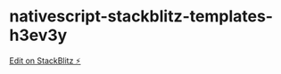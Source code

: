 # nativescript-stackblitz-templates-h3ev3y

[Edit on StackBlitz ⚡️](https://stackblitz.com/edit/nativescript-stackblitz-templates-h3ev3y)